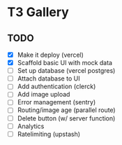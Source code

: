 # T3 Gallery

## TODO

- [x] Make it deploy (vercel)
- [x] Scaffold basic UI with mock data
- [ ] Set up database (vercel postgres)
- [ ] Attach database to UI
- [ ] Add authentication (clerck)
- [ ] Add image upload
- [ ] Error management (sentry)
- [ ] Routing/image age (parallel route)
- [ ] Delete button (w/ server function)
- [ ] Analytics
- [ ] Ratelimiting (upstash)
